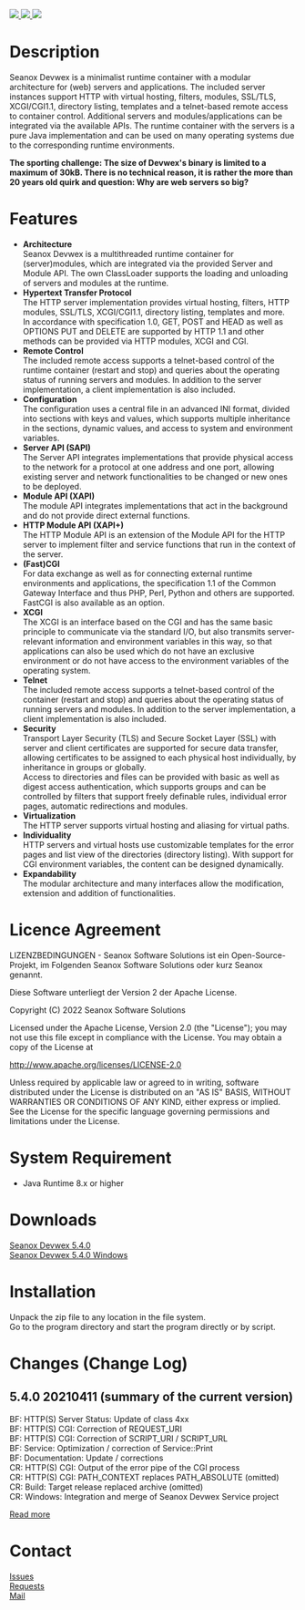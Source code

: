<p>
  <a href="https://github.com/seanox/devwex/pulls"
      title="Development is waiting for new issues / requests / ideas">
    <img src="https://img.shields.io/badge/development-passive-blue?style=for-the-badge">
  </a>
  <a href="https://github.com/seanox/devwex/issues">
    <img src="https://img.shields.io/badge/maintenance-active-green?style=for-the-badge">
  </a>
  <a href="http://seanox.de/contact">
    <img src="https://img.shields.io/badge/support-active-green?style=for-the-badge">
  </a>
</p>


# Description
Seanox Devwex is a minimalist runtime container with a modular architecture for
(web) servers and applications. The included server instances support HTTP with
virtual hosting, filters, modules, SSL/TLS, XCGI/CGI1.1, directory listing,
templates and a telnet-based remote access to container control. Additional
servers and modules/applications can be integrated via the available APIs. The
runtime container with the servers is a pure Java implementation and can be used
on many operating systems due to the corresponding runtime environments. 

__The sporting challenge: The size of Devwex's binary is limited to a maximum of
30kB. There is no technical reason, it is rather the more than 20 years old
quirk and question: Why are web servers so big?__


# Features
- __Architecture__  
  Seanox Devwex is a multithreaded runtime container for (server)modules, which
  are integrated via the provided Server and Module API. The own ClassLoader
  supports the loading and unloading of servers and modules at the runtime. 
- __Hypertext Transfer Protocol__  
  The HTTP server implementation provides virtual hosting, filters, HTTP
  modules, SSL/TLS, XCGI/CGI1.1, directory listing, templates and more.  
  In accordance with specification 1.0, GET, POST and HEAD as well as OPTIONS
  PUT and DELETE are supported by HTTP 1.1 and other methods can be provided
  via HTTP modules, XCGI and CGI. 
- __Remote Control__  
  The included remote access supports a telnet-based control of the runtime
  container (restart and stop) and queries about the operating status of
  running servers and modules. In addition to the server implementation, a
  client implementation is also included. 
- __Configuration__  
  The configuration uses a central file in an advanced INI format, divided into
  sections with keys and values, which supports multiple inheritance in the
  sections, dynamic values, and access to system and environment variables.
- __Server API (SAPI)__  
  The Server API integrates implementations that provide physical access to the
  network for a protocol at one address and one port, allowing existing server
  and network functionalities to be changed or new ones to be deployed. 
- __Module API (XAPI)__  
  The module API integrates implementations that act in the background and do
  not provide direct external functions. 
- __HTTP Module API (XAPI+)__  
  The HTTP Module API is an extension of the Module API for the HTTP server to
  implement filter and service functions that run in the context of the server. 
- __(Fast)CGI__  
  For data exchange as well as for connecting external runtime environments and
  applications, the specification 1.1 of the Common Gateway Interface and thus
  PHP, Perl, Python and others are supported. FastCGI is also available as an
  option. 
- __XCGI__  
  The XCGI is an interface based on the CGI and has the same basic principle to
  communicate via the standard I/O, but also transmits server-relevant
  information and environment variables in this way, so that applications can
  also be used which do not have an exclusive environment or do not have access
  to the environment variables of the operating system. 
- __Telnet__  
  The included remote access supports a telnet-based control of the container
  (restart and stop) and queries about the operating status of running servers
  and modules. In addition to the server implementation, a client
  implementation is also included. 
- __Security__  
  Transport Layer Security (TLS) and Secure Socket Layer (SSL) with server and
  client certificates are supported for secure data transfer, allowing
  certificates to be assigned to each physical host individually, by
  inheritance in groups or globally.  
  Access to directories and files can be provided with basic as well as digest
  access authentication, which supports groups and can be controlled by filters
  that support freely definable rules, individual error pages, automatic
  redirections and modules. 
- __Virtualization__  
  The HTTP server supports virtual hosting and aliasing for virtual paths. 
- __Individuality__  
  HTTP servers and virtual hosts use customizable templates for the error pages
  and list view of the directories (directory listing). With support for CGI
  environment variables, the content can be designed dynamically. 
- __Expandability__  
  The modular architecture and many interfaces allow the modification, extension
  and addition of functionalities. 


# Licence Agreement
LIZENZBEDINGUNGEN - Seanox Software Solutions ist ein Open-Source-Projekt, im
Folgenden Seanox Software Solutions oder kurz Seanox genannt.

Diese Software unterliegt der Version 2 der Apache License.

Copyright (C) 2022 Seanox Software Solutions

Licensed under the Apache License, Version 2.0 (the "License"); you may not use
this file except in compliance with the License. You may obtain a copy of the
License at

http://www.apache.org/licenses/LICENSE-2.0

Unless required by applicable law or agreed to in writing, software distributed
under the License is distributed on an "AS IS" BASIS, WITHOUT WARRANTIES OR
CONDITIONS OF ANY KIND, either express or implied. See the License for the
specific language governing permissions and limitations under the License.


# System Requirement
- Java Runtime 8.x or higher


# Downloads
[Seanox Devwex 5.4.0](https://github.com/seanox/devwex/releases/download/5.4.0/seanox-devwex-5.4.0.zip)  
[Seanox Devwex 5.4.0 Windows](https://github.com/seanox/devwex/releases/download/5.4.0/seanox-devwex-5.4.0-win.zip)  


# Installation
Unpack the zip file to any location in the file system.  
Go to the program directory and start the program directly or by script.


# Changes (Change Log)
## 5.4.0 20210411 (summary of the current version)  
BF: HTTP(S) Server Status: Update of class 4xx  
BF: HTTP(S) CGI: Correction of REQUEST_URI  
BF: HTTP(S) CGI: Correction of SCRIPT_URI / SCRIPT_URL  
BF: Service: Optimization / correction of Service::Print  
BF: Documentation: Update / corrections  
CR: HTTP(S) CGI: Output of the error pipe of the CGI process  
CR: HTTP(S) CGI: PATH_CONTEXT replaces PATH_ABSOLUTE (omitted)  
CR: Build: Target release replaced archive (omitted)  
CR: Windows: Integration and merge of Seanox Devwex Service project  

[Read more](https://raw.githubusercontent.com/seanox/devwex/master/CHANGES)


# Contact
[Issues](https://github.com/seanox/devwex/issues)  
[Requests](https://github.com/seanox/devwex/pulls)  
[Mail](http://seanox.de/contact)
